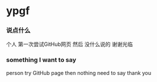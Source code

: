 # ypgf

### 说点什么
个人
第一次尝试GitHub网页
然后
没什么说的
谢谢光临
### something I want to say
person
try GitHub page
then
nothing need to say
thank you
